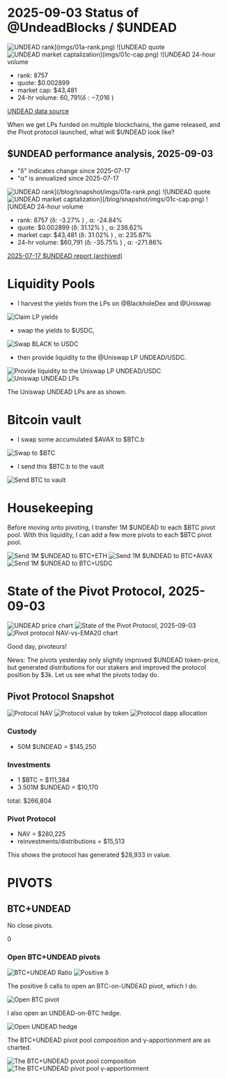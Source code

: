 # 2025-09-03 Status of @UndeadBlocks / $UNDEAD 

![$UNDEAD rank](imgs/01a-rank.png) 
![$UNDEAD quote](imgs/01b-quote.png) 
![$UNDEAD market captalization](imgs/01c-cap.png) 
![$UNDEAD 24-hour volume](imgs/01d-vol.png) 

* rank: 8757 
* quote: $0.002899 
* market cap: $43,481 
* 24-hr volume: $60,791 (δ: -$7,016 ) 


[UNDEAD data source](https://www.coingecko.com/en/coins/undead-blocks) 



When we get LPs funded on multiple blockchains, the game released, and the Pivot protocol launched, what will $UNDEAD look like? 

## $UNDEAD performance analysis, 2025-09-03 

* "δ" indicates change since 2025-07-17 
* "α" is annualized since 2025-07-17 

![$UNDEAD rank](/blog/snapshot/imgs/01a-rank.png) 
![$UNDEAD quote](/blog/snapshot/imgs/01b-quote.png) 
![$UNDEAD market captalization](/blog/snapshot/imgs/01c-cap.png) 
![$UNDEAD 24-hour volume](/blog/snapshot/imgs/01d-vol.png) 

* rank: 8757 (δ: -3.27% ) , α: -24.84% 
* quote: $0.002899 (δ: 31.12% ) , α: 236.62% 
* market cap: $43,481 (δ: 31.02% ) , α: 235.87% 
* 24-hr volume: $60,791 (δ: -35.75% ) , α: -271.86% 

[2025-07-17 $UNDEAD report (archived)](https://github.com/pivoteur/biz/tree/main/blog/snapshot) 

# Liquidity Pools 

* I harvest the yields from the LPs on @BlackholeDex and @Uniswap 

![Claim LP yields](imgs/03a-claim.png) 

* swap the yields to $USDC, 

![Swap BLACK to USDC](imgs/03b-swap.png) 

* then provide liquidity to the @Uniswap LP UNDEAD/USDC. 

![Provide liquidity to the Uniswap LP UNDEAD/USDC](imgs/03c-provide.png) 
![Uniswap UNDEAD LPs](imgs/03d-lps.png) 

The Uniswap UNDEAD LPs are as shown. 

# Bitcoin vault 

* I swap some accumulated $AVAX to $BTC.b 

![Swap to $BTC](imgs/04a-swap.png) 

* I send this $BTC.b to the vault 

![Send BTC to vault](imgs/04b-sned.png) 

# Housekeeping

Before moving onto pivoting, I transfer 1M $UNDEAD to each $BTC pivot pool. With this liquidity, I can add a few more pivots to each $BTC pivot pool. 

![Send 1M $UNDEAD to BTC+ETH](imgs/05a-sned.png)
![Send 1M $UNDEAD to BTC+AVAX](imgs/05b-sned.png)
![Send 1M $UNDEAD to BTC+USDC](imgs/05c-sned.png)

# State of the Pivot Protocol, 2025-09-03 

![UNDEAD price chart](imgs/06a-undead.png) 
![State of the Pivot Protocol, 2025-09-03](imgs/06b-assets.png) 
![Pivot protocol NAV-vs-EMA20 chart](imgs/06c-ema.png) 


Good day, pivoteurs! 

News: The pivots yesterday only slightly improved $UNDEAD token-price, but generated distributions for our stakers and improved the protocol position by $3k. Let us see what the pivots today do. 

## Pivot Protocol Snapshot 

![Protocol NAV](imgs/07a-nav.png) 
![Protocol value by token](imgs/07b-by-token.png) 
![Protocol dapp allocation](imgs/07c-by-dapp.png) 

### Custody 

* 50M $UNDEAD = $145,250 

### Investments 

* 1 $BTC = $111,384 
* 3.501M $UNDEAD = $10,170 

total: $266,804 


### Pivot Protocol 

* NAV = $280,225 
* reinvestments/distributions = $15,513 

This shows the protocol has generated $28,933 in value. 

# PIVOTS 

## BTC+UNDEAD 




No close pivots. 



0 







### Open BTC+UNDEAD pivots 

![BTC+UNDEAD Ratio](imgs/08a-ratio.png) 
![Positive δ](imgs/08b-delta.png) 

The positive δ calls to open an BTC-on-UNDEAD pivot, which I do. 

![Open BTC pivot](imgs/08c-open-btc-pivot.png) 

I also open an UNDEAD-on-BTC hedge. 

![Open UNDEAD hedge](imgs/08d-open-undead-hedge.png) 





The BTC+UNDEAD pivot pool composition and γ-apportionment are as charted. 

![The BTC+UNDEAD pivot pool composition](imgs/09a-comp.png) 
![The BTC+UNDEAD pivot pool γ-apportionment](imgs/09b-apport.png) 

